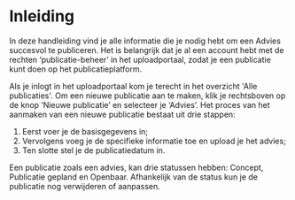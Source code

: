# Inleiding

In deze handleiding vind je alle informatie die je nodig hebt om een Advies succesvol te publiceren. Het is belangrijk
dat je al een account hebt met de rechten ‘publicatie-beheer’ in het uploadportaal, zodat je een publicatie kunt doen op het publicatieplatform.

Als je inlogt in het uploadportaal kom je terecht in het overzicht 'Alle publicaties'. Om een nieuwe
publicatie aan te maken, klik je rechtsboven op de knop ‘Nieuwe publicatie’ en selecteer je ‘Advies’. Het proces van
het aanmaken van een nieuwe publicatie bestaat uit drie stappen:

1. Eerst voer je de basisgegevens in;
2. Vervolgens voeg je de specifieke informatie toe en upload je het advies;
3. Ten slotte stel je de publicatiedatum in.

Een publicatie zoals een advies, kan drie statussen hebben: Concept, Publicatie gepland en Openbaar. Afhankelijk van de
status kun je de publicatie nog verwijderen of aanpassen.
